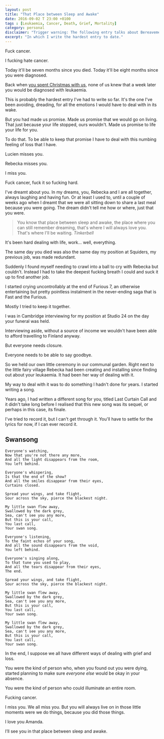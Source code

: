 ```yaml
---
layout: post
title: "That Place between Sleep and Awake"
date: 2016-09-02 T 23:00 +0100
tags : [Leukaemia, Cancer, Death, Grief, Mortality]
category: personal
disclaimer: "Trigger warning: The following entry talks about Bereavement and grief."
excerpt: "In which I write the hardest entry to date."
---
```

Fuck cancer.

I fucking hate cancer.

Today it'll be seven months since you died. Today it'll be eight months since you were diagnosed.

Back when [you spent Christmas with us][christmas], none of us knew that a week later you would be diagnosed with leukaemia.

This is probably the hardest entry I've had to write so far. It's the one I've been avoiding, dreading, for all the emotions I would have to deal with in its wake.

But you had made us promise. Made us promise that we would go on living. That just because your life stopped, ours wouldn't. Made us promise to life your life for you.

To do that. To be able to keep that promise I have to deal with this numbing feeling of loss that I have.

Lucien misses you.

Rebecka misses you.

I miss you.

Fuck cancer, fuck it so fucking hard.

I've dreamt about you. In my dreams, you, Rebecka and I are all together, always laughing and having fun. Or at least I used to, until a couple of weeks ago when I dreamt that we were all sitting down to share a last meal because you were going. The dream didn't tell me how or where, just that you were.

> You know that place between sleep and awake, the place where you can still remember dreaming, that's where I will always love you. That's where I'll be waiting. <cite>Tinkerbell</cite>

It's been hard dealing with life, work... well, everything.

The same day you died was also the same day my position at Squiders, my previous job, was made redundant.

Suddenly I found myself needing to crawl into a ball to cry with Rebecka but couldn't. Instead I had to take the deepest fucking breath I could and suck it up to find another job.

<p data-pullquote="Everyone needs to be able to say goodbye."></p>

I started crying uncontrollably at the end of Furious 7, an otherwise entertaining but pretty pointless instalment in the never-ending saga that is Fast and the Furious.

Mostly I tried to keep it together.

I was in Cambridge interviewing for my position at Studio 24 on the day your funeral was held.

Interviewing aside, without a source of income we wouldn't have been able to afford travelling to Finland anyway.

But everyone needs closure.

Everyone needs to be able to say goodbye.

So we held our own little ceremony in our communal garden. Right next to the little fairy village Rebecka had been creating and installing since finding out about your leukaemia. It had been her way of dealing with it.

My way to deal with it was to do something I hadn't done for years. I started writing a song.

Years ago, I had written a different song for you, titled Last Curtain Call and it didn't take long before I realised that this new song was its sequel, or perhaps in this case, its finale.

I've tried to record it, but I can't get through it. You'll have to settle for the lyrics for now, if I can ever record it.

## Swansong

    Everyone's watching,
    Now that you're not there any more,
    And all the light disappears from the room,
    You left behind.

    Everyone's whispering,
    Is that the end of the show?
    And all the smiles disappear from their eyes,
    Curtains closed.

    Spread your wings, and take flight,
    Sour across the sky, pierce the blackest night.

    My little swan flew away,
    Swallowed by the dark grey,
    Sea, can't see you any more,
    But this is your call,
    You last call,
    Your swan song.

    Everyone's listening,
    To the faint echos of your song,
    And all the sound disappears from the void,
    You left behind.

    Everyone's singing along,
    To that tune you used to play,
    And all the tears disappear from their eyes,
    The end.

    Spread your wings, and take flight,
    Sour across the sky, pierce the blackest night.

    My little swan flew away,
    Swallowed by the dark grey,
    Sea, can't see you any more,
    But this is your call,
    You last call,
    Your swan song.

    My little swan flew away,
    Swallowed by the dark grey,
    Sea, can't see you any more,
    But this is your call,
    You last call,
    Your swan song.

In the end, I suppose we all have different ways of dealing with grief and loss.

You were the kind of person who, when you found out you were dying, started planning to make sure *everyone else* would be okay in your absence.

You were the kind of person who could illuminate an entire room.

Fucking cancer.

I miss you. We all miss you. But you will always live on in those little moments were we do things, because you did those things.

I love you Amanda.

I’ll see you in that place between sleep and awake.

[christmas]: blog/wishing-you-a-merry-christmas
